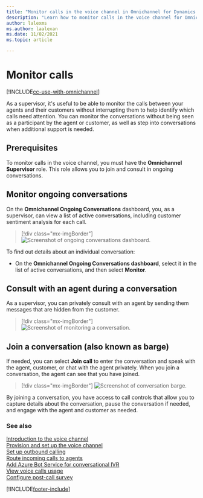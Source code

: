 ```yaml
---
title: "Monitor calls in the voice channel in Omnichannel for Dynamics 365 Customer Service | MicrosoftDocs"
description: "Learn how to monitor calls in the voice channel for Omnichannel for Customer Service."
author: lalexms
ms.author: laalexan
ms.date: 11/02/2021
ms.topic: article

---
```


# Monitor calls

[!INCLUDE[cc-use-with-omnichannel](../../includes/cc-use-with-omnichannel.md)]

As a supervisor, it's useful to be able to monitor the calls between your agents and their customers without interrupting them to help identify which calls need attention. You can monitor the conversations without being seen as a participant by the agent or customer, as well as step into conversations when additional support is needed.

## Prerequisites

To monitor calls in the voice channel, you must have the **Omnichannel Supervisor** role. This role allows you to join and consult in ongoing conversations.


## Monitor ongoing conversations

On the **Omnichannel Ongoing Conversations** dashboard, you, as a supervisor, can view a list of active conversations, including customer sentiment analysis for each call.

> [!div class="mx-imgBorder"]
> ![Screenshot of ongoing conversations dashboard.](../media/voice-channel-monitor-ongoing-conversations.png)

To find out details about an individual conversation:

- On the **Omnichannel Ongoing Conversations dashboard**, select it in the list of active conversations, and then select **Monitor**.


## Consult with an agent during a conversation

As a supervisor, you can privately consult with an agent by sending them messages that are hidden from the customer.

> [!div class="mx-imgBorder"]
> ![Screenshot of monitoring a conversation.](../media/voice-channel-monitor-barge.png)

## Join a conversation (also known as barge)

If needed, you can select **Join call** to enter the conversation and speak with the agent, customer, or chat with the agent privately. When you join a conversation, the agent can see that you have joined.

> [!div class="mx-imgBorder"]
> ![Screenshot of conversation barge.](../media/voice-channel-join-call.png)

By joining a conversation, you have access to call controls that allow you to capture details about the conversation, pause the conversation if needed, and engage with the agent and customer as needed.

### See also

[Introduction to the voice channel](../administer/voice-channel.md)  
[Provision and set up the voice channel](../administer/voice-channel-install.md)  
[Set up outbound calling](../administer/voice-channel-outbound-calling.md)  
[Route incoming calls to agents](../voice-channel-route-queues.md)  
[Add Azure Bot Service for conversational IVR](../voice-channel-azure-bot-service.md)  
[View voice calls usage](../administer/voice-channel-usage.md)  
[Configure post-call survey](../administer/voice-channel-survey.md)  

[!INCLUDE[footer-include](../../includes/footer-banner.md)]
